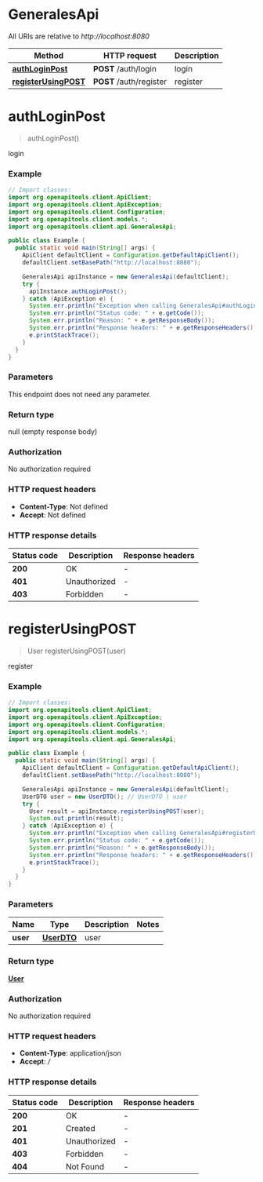 # GeneralesApi

All URIs are relative to *http://localhost:8080*

Method | HTTP request | Description
------------- | ------------- | -------------
[**authLoginPost**](GeneralesApi.md#authLoginPost) | **POST** /auth/login | login
[**registerUsingPOST**](GeneralesApi.md#registerUsingPOST) | **POST** /auth/register | register


<a name="authLoginPost"></a>
# **authLoginPost**
> authLoginPost()

login

### Example
```java
// Import classes:
import org.openapitools.client.ApiClient;
import org.openapitools.client.ApiException;
import org.openapitools.client.Configuration;
import org.openapitools.client.models.*;
import org.openapitools.client.api.GeneralesApi;

public class Example {
  public static void main(String[] args) {
    ApiClient defaultClient = Configuration.getDefaultApiClient();
    defaultClient.setBasePath("http://localhost:8080");

    GeneralesApi apiInstance = new GeneralesApi(defaultClient);
    try {
      apiInstance.authLoginPost();
    } catch (ApiException e) {
      System.err.println("Exception when calling GeneralesApi#authLoginPost");
      System.err.println("Status code: " + e.getCode());
      System.err.println("Reason: " + e.getResponseBody());
      System.err.println("Response headers: " + e.getResponseHeaders());
      e.printStackTrace();
    }
  }
}
```

### Parameters
This endpoint does not need any parameter.

### Return type

null (empty response body)

### Authorization

No authorization required

### HTTP request headers

 - **Content-Type**: Not defined
 - **Accept**: Not defined

### HTTP response details
| Status code | Description | Response headers |
|-------------|-------------|------------------|
**200** | OK |  -  |
**401** | Unauthorized |  -  |
**403** | Forbidden |  -  |

<a name="registerUsingPOST"></a>
# **registerUsingPOST**
> User registerUsingPOST(user)

register

### Example
```java
// Import classes:
import org.openapitools.client.ApiClient;
import org.openapitools.client.ApiException;
import org.openapitools.client.Configuration;
import org.openapitools.client.models.*;
import org.openapitools.client.api.GeneralesApi;

public class Example {
  public static void main(String[] args) {
    ApiClient defaultClient = Configuration.getDefaultApiClient();
    defaultClient.setBasePath("http://localhost:8080");

    GeneralesApi apiInstance = new GeneralesApi(defaultClient);
    UserDTO user = new UserDTO(); // UserDTO | user
    try {
      User result = apiInstance.registerUsingPOST(user);
      System.out.println(result);
    } catch (ApiException e) {
      System.err.println("Exception when calling GeneralesApi#registerUsingPOST");
      System.err.println("Status code: " + e.getCode());
      System.err.println("Reason: " + e.getResponseBody());
      System.err.println("Response headers: " + e.getResponseHeaders());
      e.printStackTrace();
    }
  }
}
```

### Parameters

Name | Type | Description  | Notes
------------- | ------------- | ------------- | -------------
 **user** | [**UserDTO**](UserDTO.md)| user |

### Return type

[**User**](User.md)

### Authorization

No authorization required

### HTTP request headers

 - **Content-Type**: application/json
 - **Accept**: */*

### HTTP response details
| Status code | Description | Response headers |
|-------------|-------------|------------------|
**200** | OK |  -  |
**201** | Created |  -  |
**401** | Unauthorized |  -  |
**403** | Forbidden |  -  |
**404** | Not Found |  -  |

